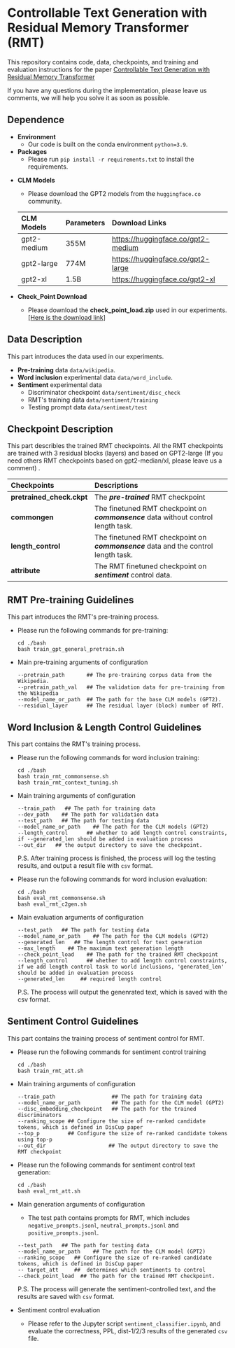 # Controllable Text Generation with **R**esidual **M**emory **T**ransformer (RMT)

This repository contains code, data, checkpoints, and training and evaluation instructions for the paper [Controllable Text Generation with Residual Memory Transformer](http://arxiv.org/abs/2309.16231)

If you have any questions during the implementation, please leave us comments, we will help you solve it as soon as possible.


## Dependence
* **Environment**
  - Our code is built on the conda environment `python=3.9`.
* **Packages**
  - Please run `pip install -r requirements.txt` to install the requirements.

<!-- * **Datasets**
  - Please download the **datasets.zip (753M)** used in our experiments. [[Here is the anonymous download link]](xx)

  - Please download the **datasets.zip (753M)** used in our experiments. [[Here is the anonymous download link]](xx) -->

* **CLM Models**
  - Please download the GPT2 models from the `huggingface.co` community.
  
  |CLM Models|Parameters|Download Links|
  |:---|:---|:---|
  |gpt2-medium|355M|https://huggingface.co/gpt2-medium|
  |gpt2-large|774M|https://huggingface.co/gpt2-large|
  |gpt2-xl|1.5B|https://huggingface.co/gpt2-xl|
  
* **Check_Point Download**

  - Please download the **check_point_load.zip** used in our experiments. [[Here is the download link]](https://drive.google.com/drive/folders/1khzxf4JBAak8Fy6qcTbAQhirMImd3jpq?usp=sharing)




## Data Description

This part introduces the data used in our experiments.
* **Pre-training** data `data/wikipedia`.
* **Word inclusion** experimental data `data/word_include`.
* **Sentiment** experimental data
  - Discriminator checkpoint `data/sentiment/disc_check`
  - RMT's training data `data/sentiment/training`
  - Testing prompt data `data/sentiment/test`

## Checkpoint Description

This part describles the trained RMT checkpoints. All the RMT checkpoints are trained with 3 residual blocks (layers) and based on GPT2-large (If you need others RMT checkpoints based on gpt2-median/xl, please leave us a comment) .

|Checkpoints|Descriptions|
|:-------|:-------|
|**pretrained_check.ckpt**|The ***pre-trained*** RMT checkpoint|
|**commongen**|The finetuned RMT checkpoint on ***commonsence*** data without control length task.|
|**length_control**|The finetuned RMT checkpoint on ***commonsence*** data and the control length task.|
|**attribute**|The RMT finetuned checkpoint on ***sentiment*** control data.|


## RMT Pre-training Guidelines

This part introduces the RMT's pre-training process.

* Please run the following commands for pre-training:
  ```
  cd ./bash
  bash train_gpt_general_pretrain.sh
  ```

* Main pre-training arguments of configuration
  ```
  --pretrain_path       ## The pre-training corpus data from the Wikipedia.
  --pretrain_path_val   ## The validation data for pre-training from the Wikipedia
  --model_name_or_path  ## The path for the base CLM models (GPT2).
  --residual_layer      ## The residual layer (block) number of RMT.
  ```

## Word Inclusion & Length Control Guidelines

This part contains the RMT's training process.

* Please run the following commands for word inclusion training:
  ```
  cd ./bash
  bash train_rmt_commonsense.sh
  bash train_rmt_context_tuning.sh
  ```

<!-- - cd ./script
- bash train_rmt_commonsense.sh
- bash train_context_tuning.sh -->

* Main training arguments of configuration
  ```
  --train_path   ## The path for training data
  --dev_path    ## The path for validation data
  --test_path   ## The path for testing data
  --model_name_or_path    ## The path for the CLM models (GPT2)
  --length_control      ## whether to add length control constraints, if --generated_len should be added in evaluation process
  --out_dir   ## the output directory to save the checkpoint.
  ```
  P.S. After training process is finished, the process will log the testing results, and output a result file with `csv` format.

* Please run the following commands for word inclusion evaluation:
  ```
  cd ./bash
  bash eval_rmt_commonsense.sh
  bash eval_rmt_c2gen.sh
  ```

* Main evaluation arguments of configuration
  ```
  --test_path   ## The path for testing data
  --model_name_or_path    ## The path for the CLM models (GPT2)
  --generated_len   ## The length control for text generation
  --max_length    ## The maximum text generation length
  --check_point_load    ## The path for the trained RMT checkpoint
  --length_control      ## whether to add length control constraints, if we add length control task to world inclusions, 'generated_len' should be added in evaluation process
  --generated_len     ## required length control
  ```

  P.S. The process will output the genenrated text, which is saved with the csv format.



## Sentiment Control Guidelines

This part contains the training process of sentiment control for RMT.

* Please run the following commands for sentiment control training
  ```
  cd ./bash
  bash train_rmt_att.sh
  ```
* Main training arguments of configuration
  ```
  --train_path                  ## The path for training data  
  --model_name_or_path          ## The path for the CLM model (GPT2)
  --disc_embedding_checkpoint   ## The path for the trained discriminators
  --ranking_scope ## Configure the size of re-ranked candidate tokens, which is defined in DisCup paper
  --top_p         ## Configure the size of re-ranked candidate tokens using top-p
  --out_dir                    ## The output directory to save the RMT checkpoint
  ```

* Please run the following commands for sentiment control text generation:
  ```
  cd ./bash
  bash eval_rmt_att.sh
  ```

* Main generation arguments of configuration
  - The test path contains prompts for RMT, which includes `negative_prompts.jsonl`, `neutral_prompts.jsonl` and `positive_prompts.jsonl`.

  ```
  --test_path   ## The path for testing data
  --model_name_or_path    ## The path for the CLM model (GPT2)
  --ranking_scope   ## Configure the size of re-ranked candidate tokens, which is defined in DisCup paper
  -- target_att     ##  determines which sentiments to control
  --check_point_load  ## The path for the trained RMT checkpoint.
  ```

  P.S. The process will generate the sentiment-controlled text, and the results are saved with `csv` format.

* Sentiment control evaluation
  - Please refer to the Jupyter script `sentiment_classifier.ipynb`, and evaluate the correctness, PPL, dist-1/2/3 results of the generated `csv` file.
